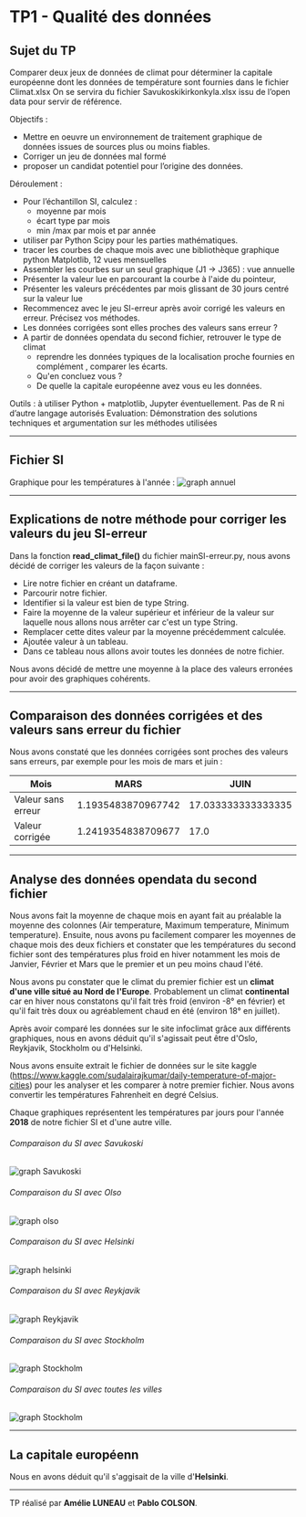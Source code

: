 # TP1 - Qualité des données

## Sujet du TP
Comparer deux jeux de données de climat pour déterminer la capitale européenne dont les données de température sont fournies dans le fichier Climat.xlsx
On se servira du fichier Savukoskikirkonkyla.xlsx issu de l’open data pour servir de référence.

Objectifs :

- Mettre en oeuvre un environnement de traitement graphique de données issues de sources plus ou moins fiables.
- Corriger un jeu de données mal formé
- proposer un candidat potentiel pour l’origine des données.

Déroulement :

- Pour l’échantillon SI, calculez :
    - moyenne par mois
    - écart type par mois
    - min /max par mois et par année
- utiliser par Python Scipy pour les parties mathématiques.
- tracer les courbes de chaque mois avec une bibliothèque graphique python Matplotlib, 12 vues mensuelles 
- Assembler les courbes sur un seul graphique (J1 -> J365) : vue annuelle
- Présenter la valeur lue en parcourant la courbe à l'aide du pointeur,
- Présenter les valeurs précédentes par mois glissant de 30 jours centré sur la valeur lue
- Recommencez avec le jeu SI-erreur après avoir corrigé les valeurs en erreur. Précisez vos méthodes.
- Les données corrigées sont elles proches des valeurs sans erreur ?
- A partir de données opendata du second fichier, retrouver le type de climat
    - reprendre les données typiques de la localisation proche fournies en complément , comparer les écarts. 
    - Qu'en concluez vous ?
    - De quelle la capitale européenne avez vous eu les données.

Outils : à utiliser Python + matplotlib, Jupyter éventuellement. Pas de R ni d’autre langage autorisés Evaluation:
Démonstration des solutions techniques et argumentation sur les méthodes utilisées

-----------------

## Fichier SI

Graphique pour les températures à l'année :
![graph annuel](/screenshot/graphAnnual.png)

-----------------

## Explications de notre méthode pour corriger les valeurs du jeu SI-erreur

Dans la fonction __read_climat_file()__ du fichier mainSI-erreur.py, nous avons décidé de corriger les valeurs de la façon suivante : 

- Lire notre fichier en créant un dataframe.
- Parcourir notre fichier.
- Identifier si la valeur est bien de type String.
- Faire la moyenne de la valeur supérieur et inférieur de la valeur sur laquelle nous allons nous arrêter car c'est un type String.
- Remplacer cette dites valeur par la moyenne précédemment calculée.
- Ajoutée valeur à un tableau.
- Dans ce tableau nous allons avoir toutes les données de notre fichier.
<!-- - Nous allons donc parcourir ce tableau et calculer la moyenne et l'écart-type de chaque mois.
- Pour déterminer si celle-ci est supérieure à la moyenne et l'écart-typa additionnées.
- Nous affectons à cette valeur, la moyenne précédemment calculée. -->

Nous avons décidé de mettre une moyenne à la place des valeurs erronées pour avoir des graphiques cohérents.

-----------------

## Comparaison des données corrigées et des valeurs sans erreur du fichier

Nous avons constaté que les données corrigées sont proches des valeurs sans erreurs, par exemple pour les mois de mars et juin :

 Mois | MARS | JUIN
------------ | ------------- | -------------
Valeur sans erreur | 1.1935483870967742 | 17.033333333333335
Valeur corrigée | 1.2419354838709677 | 17.0


-----------------
## Analyse des données opendata du second fichier

Nous avons fait la moyenne de chaque mois en ayant fait au préalable la moyenne des colonnes (Air temperature, Maximum temperature, Minimum temperature). Ensuite, nous avons pu facilement comparer les moyennes de chaque mois des deux fichiers et constater que les températures du second fichier sont des températures plus froid en hiver notamment les mois de Janvier, Février et Mars que le premier et un peu moins chaud l'été.


Nous avons pu constater que le climat du premier fichier est un __climat d'une ville situé au Nord de l'Europe__. Probablement un climat __continental__ car en hiver nous constatons qu'il fait très froid (environ -8° en février) et qu'il fait très doux ou agréablement chaud en été (environ 18° en juillet).


Après avoir comparé les données sur le site infoclimat grâce aux différents graphiques, nous en avons déduit qu'il s'agissait peut être d'Oslo, Reykjavik, Stockholm ou d'Helsinki.

Nous avons ensuite extrait le fichier de données sur le site kaggle (https://www.kaggle.com/sudalairajkumar/daily-temperature-of-major-cities) pour les analyser et les comparer à notre premier fichier. Nous avons convertir les températures Fahrenheit en degré Celsius.

Chaque graphiques représentent les températures par jours pour l'année __2018__  de notre fichier SI et d'une autre ville.

###### Comparaison du SI avec Savukoski
![graph Savukoski](/screenshot/Savukoski.png)

###### Comparaison du SI avec Olso
![graph olso](/screenshot/oslo.png)

###### Comparaison du SI avec Helsinki
![graph helsinki](/screenshot/helsinki.png)

###### Comparaison du SI avec Reykjavik
![graph Reykjavik](/screenshot/Reykjavik.png)

###### Comparaison du SI avec Stockholm
![graph Stockholm](/screenshot/stockholm.png)


###### Comparaison du SI avec toutes les villes
![graph Stockholm](/screenshot/Comparaison.png)

-----------------

## La capitale européenn

Nous en avons déduit qu'il s'aggisait de la ville d'__Helsinki__.

-----------------

TP réalisé par __Amélie LUNEAU__ et __Pablo COLSON__.
